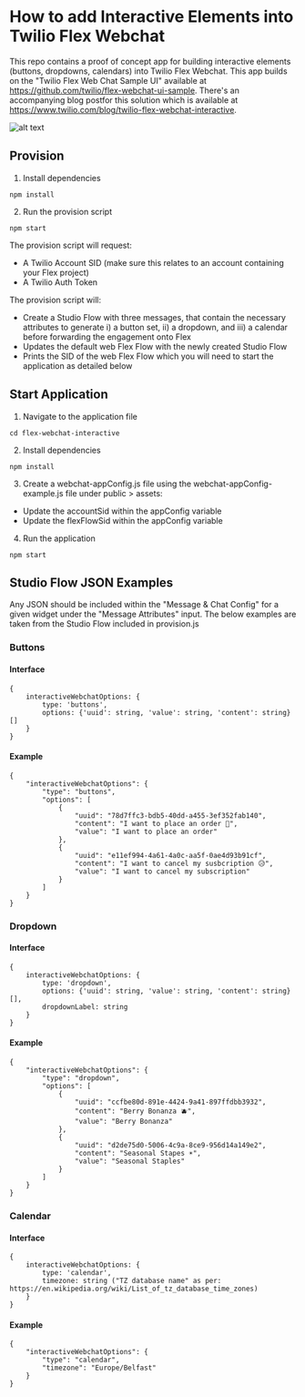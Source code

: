 # How to add Interactive Elements into Twilio Flex Webchat

This repo contains a proof of concept app for building interactive elements (buttons, dropdowns, calendars) into Twilio Flex Webchat. This app builds on the "Twilio Flex Web Chat Sample UI" available at https://github.com/twilio/flex-webchat-ui-sample. There's an accompanying blog postfor this solution which is available at https://www.twilio.com/blog/twilio-flex-webchat-interactive.

![alt text](https://flex-interactive-webchat-assets-6896.twil.io/flex-interactives-ss.png)

## Provision

1. Install dependencies

```
npm install
```

2. Run the provision script

```
npm start
```

The provision script will request:

- A Twilio Account SID (make sure this relates to an account containing your Flex project)
- A Twilio Auth Token

The provision script will:

- Create a Studio Flow with three messages, that contain the necessary attributes to generate i) a button set, ii) a dropdown, and iii) a calendar before forwarding the engagement onto Flex
- Updates the default web Flex Flow with the newly created Studio Flow
- Prints the SID of the web Flex Flow which you will need to start the application as detailed below

## Start Application

1. Navigate to the application file

```
cd flex-webchat-interactive
```

2. Install dependencies

```
npm install
```

3. Create a webchat-appConfig.js file using the webchat-appConfig-example.js file under public > assets:

- Update the accountSid within the appConfig variable
- Update the flexFlowSid within the appConfig variable

4. Run the application

```
npm start
```

## Studio Flow JSON Examples

Any JSON should be included within the "Message & Chat Config" for a given widget under the "Message Attributes" input. The below examples are taken from the Studio Flow included in provision.js

### Buttons

#### Interface

```
{
    interactiveWebchatOptions: {
        type: 'buttons',
        options: {'uuid': string, 'value': string, 'content': string}[]
    }
}
```

#### Example

```
{
    "interactiveWebchatOptions": {
        "type": "buttons",
        "options": [
            {
                "uuid": "78d7ffc3-bdb5-40dd-a455-3ef352fab140",
                "content": "I want to place an order 🥝",
                "value": "I want to place an order"
            },
            {
                "uuid": "e11ef994-4a61-4a0c-aa5f-0ae4d93b91cf",
                "content": "I want to cancel my susbcription 😥",
                "value": "I want to cancel my subscription"
            }
        ]
    }
}
```

### Dropdown

#### Interface

```
{
    interactiveWebchatOptions: {
        type: 'dropdown',
        options: {'uuid': string, 'value': string, 'content': string}[],
        dropdownLabel: string
    }
}
```

#### Example

```
{
    "interactiveWebchatOptions": {
        "type": "dropdown",
        "options": [
            {
                "uuid": "ccfbe80d-891e-4424-9a41-897ffdbb3932",
                "content": "Berry Bonanza 🫐",
                "value": "Berry Bonanza"
            },
            {
                "uuid": "d2de75d0-5006-4c9a-8ce9-956d14a149e2",
                "content": "Seasonal Stapes ☀️",
                "value": "Seasonal Staples"
            }
        ]
    }
}
```

### Calendar

#### Interface

```
{
    interactiveWebchatOptions: {
        type: 'calendar',
        timezone: string ("TZ database name" as per: https://en.wikipedia.org/wiki/List_of_tz_database_time_zones)
    }
}
```

#### Example

```
{
    "interactiveWebchatOptions": {
        "type": "calendar",
        "timezone": "Europe/Belfast"
    }
}
```
